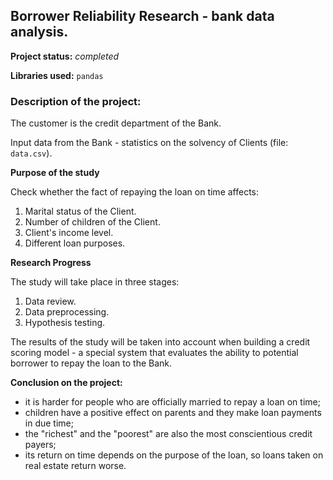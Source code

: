 ## Borrower Reliability Research - bank data analysis.

**Project status:** *completed*

**Libraries used:** `pandas`

### Description of the project:

The customer is the credit department of the Bank.

Input data from the Bank - statistics on the solvency of Clients (file: `data.csv`).

**Purpose of the study**

Check whether the fact of repaying the loan on time affects:
 1. Marital status of the Client.
 2. Number of children of the Client.
 3. Client's income level.
 4. Different loan purposes.


**Research Progress**

The study will take place in three stages:
 1. Data review.
 2. Data preprocessing.
 3. Hypothesis testing.

The results of the study will be taken into account when building a credit scoring model - a special system that evaluates the ability to
potential borrower to repay the loan to the Bank.

**Conclusion on the project:**

- it is harder for people who are officially married to repay a loan on time;
- children have a positive effect on parents and they make loan payments in due time;
- the "richest" and the "poorest" are also the most conscientious credit payers;
- its return on time depends on the purpose of the loan, so loans taken on real estate return worse.
